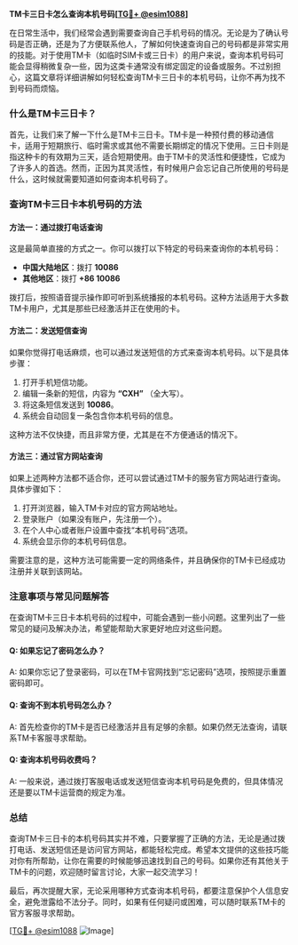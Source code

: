 **TM卡三日卡怎么查询本机号码[[TG💪+ @esim1088](https://t.me/s/esim1088)]**

在日常生活中，我们经常会遇到需要查询自己手机号码的情况。无论是为了确认号码是否正确，还是为了方便联系他人，了解如何快速查询自己的号码都是非常实用的技能。对于使用TM卡（如临时SIM卡或三日卡）的用户来说，查询本机号码可能会显得稍微复杂一些，因为这类卡通常没有绑定固定的设备或服务。不过别担心，这篇文章将详细讲解如何轻松查询TM卡三日卡的本机号码，让你不再为找不到号码而烦恼。

### 什么是TM卡三日卡？

首先，让我们来了解一下什么是TM卡三日卡。TM卡是一种预付费的移动通信卡，适用于短期旅行、临时需求或其他不需要长期绑定的情况下使用。三日卡则是指这种卡的有效期为三天，适合短期使用。由于TM卡的灵活性和便捷性，它成为了许多人的首选。然而，正因为其灵活性，有时候用户会忘记自己所使用的号码是什么，这时候就需要知道如何查询本机号码了。

### 查询TM卡三日卡本机号码的方法

#### 方法一：通过拨打电话查询

这是最简单直接的方式之一。你可以拨打以下特定的号码来查询你的本机号码：

- **中国大陆地区**：拨打 **10086**
- **其他地区**：拨打 **+86 10086**

拨打后，按照语音提示操作即可听到系统播报的本机号码。这种方法适用于大多数TM卡用户，尤其是那些已经激活并正在使用的卡。

#### 方法二：发送短信查询

如果你觉得打电话麻烦，也可以通过发送短信的方式来查询本机号码。以下是具体步骤：

1. 打开手机短信功能。
2. 编辑一条新的短信，内容为 **“CXH”** （全大写）。
3. 将这条短信发送到 **10086**。
4. 系统会自动回复一条包含你本机号码的信息。

这种方法不仅快捷，而且非常方便，尤其是在不方便通话的情况下。

#### 方法三：通过官方网站查询

如果上述两种方法都不适合你，还可以尝试通过TM卡的服务官方网站进行查询。具体步骤如下：

1. 打开浏览器，输入TM卡对应的官方网站地址。
2. 登录账户（如果没有账户，先注册一个）。
3. 在个人中心或者账户设置中查找“本机号码”选项。
4. 系统会显示你的本机号码信息。

需要注意的是，这种方法可能需要一定的网络条件，并且确保你的TM卡已经成功注册并关联到该网站。

### 注意事项与常见问题解答

在查询TM卡三日卡本机号码的过程中，可能会遇到一些小问题。这里列出了一些常见的疑问及解决办法，希望能帮助大家更好地应对这些问题。

#### Q: 如果忘记了密码怎么办？
A: 如果你忘记了登录密码，可以在TM卡官网找到“忘记密码”选项，按照提示重置密码即可。

#### Q: 查询不到本机号码怎么办？
A: 首先检查你的TM卡是否已经激活并且有足够的余额。如果仍然无法查询，请联系TM卡客服寻求帮助。

#### Q: 查询本机号码收费吗？
A: 一般来说，通过拨打客服电话或发送短信查询本机号码是免费的，但具体情况还是要以TM卡运营商的规定为准。

### 总结

查询TM卡三日卡的本机号码其实并不难，只要掌握了正确的方法，无论是通过拨打电话、发送短信还是访问官方网站，都能轻松完成。希望本文提供的这些技巧能对你有所帮助，让你在需要的时候能够迅速找到自己的号码。如果你还有其他关于TM卡的问题，欢迎随时留言讨论，大家一起交流学习！

最后，再次提醒大家，无论采用哪种方式查询本机号码，都要注意保护个人信息安全，避免泄露给不法分子。同时，如果有任何疑问或困难，可以随时联系TM卡的官方客服寻求帮助。

[[TG💪+ @esim1088](https://t.me/s/esim1088) ![Image](https://i.postimg.cc/4NQfJmqS/Snipaste-2025-05-13-00-14-12.png)]